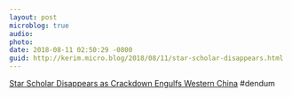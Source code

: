 ```yaml
---
layout: post
microblog: true
audio: 
photo: 
date: 2018-08-11 02:50:29 -0800
guid: http://kerim.micro.blog/2018/08/11/star-scholar-disappears.html
---
```

[Star Scholar Disappears as Crackdown Engulfs Western China](https://www.nytimes.com/2018/08/10/world/asia/china-xinjiang-rahile-dawut.html) #dendum
